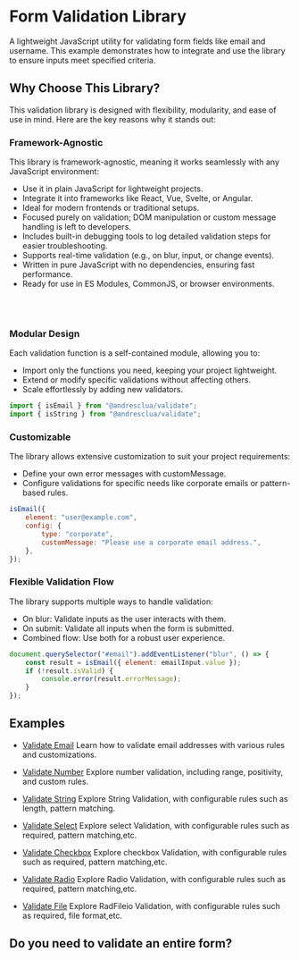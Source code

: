 # Form Validation Library
A lightweight JavaScript utility for validating form fields like email and username. This example demonstrates how to integrate and use the library to ensure inputs meet specified criteria.

## Why Choose This Library?
This validation library is designed with flexibility, modularity, and ease of use in mind. Here are the key reasons why it stands out:

### Framework-Agnostic
This library is framework-agnostic, meaning it works seamlessly with any JavaScript environment:

- Use it in plain JavaScript for lightweight projects.
- Integrate it into frameworks like React, Vue, Svelte, or Angular.
- Ideal for modern frontends or traditional setups.
- Focused purely on validation; DOM manipulation or custom message handling is left to developers.
- Includes built-in debugging tools to log detailed validation steps for easier troubleshooting.
- Supports real-time validation (e.g., on blur, input, or change events).
- Written in pure JavaScript with no dependencies, ensuring fast performance.
- Ready for use in ES Modules, CommonJS, or browser environments.

<br><br>

### Modular Design
Each validation function is a self-contained module, allowing you to:

- Import only the functions you need, keeping your project lightweight.
- Extend or modify specific validations without affecting others.
- Scale effortlessly by adding new validators.

```js
import { isEmail } from "@andresclua/validate";
import { isString } from "@andresclua/validate";
```

### Customizable

The library allows extensive customization to suit your project requirements:

- Define your own error messages with customMessage.
- Configure validations for specific needs like corporate emails or pattern-based rules.

```js
isEmail({
    element: "user@example.com",
    config: {
        type: "corporate",
        customMessage: "Please use a corporate email address.",
    },
});
```

### Flexible Validation Flow

The library supports multiple ways to handle validation:

- On blur: Validate inputs as the user interacts with them.
- On submit: Validate all inputs when the form is submitted.
- Combined flow: Use both for a robust user experience.

```js
document.querySelector("#email").addEventListener("blur", () => {
    const result = isEmail({ element: emailInput.value });
    if (!result.isValid) {
        console.error(result.errorMessage);
    }
});
```

## Examples

- [Validate Email](https://github.com/andresclua/validate/blob/main/docs/email.md) Learn how to validate email addresses with various rules and customizations.

- [Validate Number](https://github.com/andresclua/validate/blob/main/docs/number.md) Explore number validation, including range, positivity, and custom rules.

- [Validate String](https://github.com/andresclua/validate/blob/main/docs/string.md) Explore String Validation, with configurable rules such as length, pattern matching.

- [Validate Select](https://github.com/andresclua/validate/blob/main/docs/Select.md) Explore select Validation, with configurable rules such as required, pattern matching,etc.

- [Validate Checkbox](https://github.com/andresclua/validate/blob/main/docs/checkbox.md) Explore checkbox Validation, with configurable rules such as required, pattern matching,etc.

- [Validate Radio](https://github.com/andresclua/validate/blob/main/docs/radio.md) Explore Radio Validation, with configurable rules such as required, pattern matching,etc.

- [Validate File](https://github.com/andresclua/validate/blob/main/docs/file.md) Explore RadFileio Validation, with configurable rules such as required, file format,etc.


## Do you need to validate an entire form?